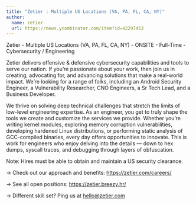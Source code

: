 ```yaml
---
title: "Zetier : Multiple US Locations (VA, PA, FL, CA, NY)"
author:
  name: zetier
  url: https://news.ycombinator.com/item?id=42297453
---
```

Zetier - Multiple US Locations (VA, PA, FL, CA, NY) - ONSITE - Full-Time - Cybersecurity &#x2F; Engineering

Zetier delivers offensive &amp; defensive cybersecurity capabilities and tools to serve our nation. If you’re passionate about your work, then join us in creating, advocating for, and advancing solutions that make a real-world impact. We’re looking for a range of folks, including an Android Security Engineer, a Vulnerability Researcher, CNO Engineers, a Sr Tech Lead, and a Business Developer.

We thrive on solving deep technical challenges that stretch the limits of low-level engineering expertise. As an engineer, you get to truly shape the tools we create and customize the services we provide. Whether you’re writing kernel modules, exploring memory corruption vulnerabilities, developing hardened Linux distributions, or performing static analysis of GCC-compiled binaries, every day offers opportunities to innovate. This is work for engineers who enjoy delving into the details — down to hex dumps, syscall traces, and debugging through layers of obfuscation.

Note: Hires must be able to obtain and maintain a US security clearance.

-&gt; Check out our approach and benefits: <a href="https:&#x2F;&#x2F;zetier.com&#x2F;careers&#x2F;" rel="nofollow">https:&#x2F;&#x2F;zetier.com&#x2F;careers&#x2F;</a>

-&gt; See all open positions: <a href="https:&#x2F;&#x2F;zetier.breezy.hr&#x2F;" rel="nofollow">https:&#x2F;&#x2F;zetier.breezy.hr&#x2F;</a>

-&gt; Different skill set? Ping us at hello@zetier.com
<JobApplication />

